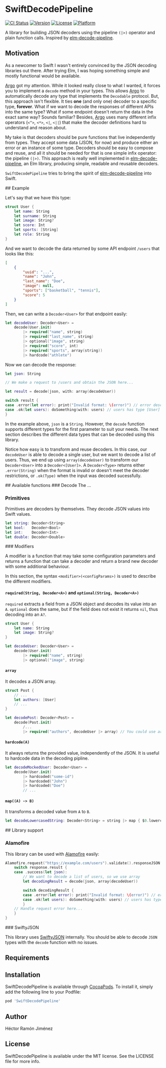 # SwiftDecodePipeline

[![CI Status](http://img.shields.io/travis/hecrj/SwiftDecodePipeline.svg?style=flat)](https://travis-ci.org/hecrj/SwiftDecodePipeline)
[![Version](https://img.shields.io/cocoapods/v/SwiftDecodePipeline.svg?style=flat)](http://cocoapods.org/pods/SwiftDecodePipeline)
[![License](https://img.shields.io/cocoapods/l/SwiftDecodePipeline.svg?style=flat)](http://cocoapods.org/pods/SwiftDecodePipeline)
[![Platform](https://img.shields.io/cocoapods/p/SwiftDecodePipeline.svg?style=flat)](http://cocoapods.org/pods/SwiftDecodePipeline)

A library for building JSON decoders using the pipeline `(|>)` operator and plain function calls. Inspired by
[elm-decode-pipeline](https://github.com/NoRedInk/elm-decode-pipeline).

## Motivation

As a newcomer to Swift I wasn't entirely convinced by the JSON decoding libraries out there. After trying Elm, I was hoping something
simple and mostly functional would be available. 

[Argo][argo] got my attention. While it looked really close to what I wanted, it forces you to implement a `decode` method in your types.
This allows [Argo][argo] to automatically decode any type that implements the `Decodable` protocol.
But, this approach isn't flexible. It ties **one** (and only one) decoder to a specific type, **forever**. What if
we want to decode the responses of different APIs into the same type? What if some endpoint doesn't return the data in the exact same way?
Sounds familiar? Besides, [Argo][argo] uses many different infix operators (`<^>`, `<*>`, `<|`, `<||`) that make the decoder definitions hard to
understand and reason about.

My take is that decoders should be pure functions that live independently from types. They accept some data (JSON, for now) and produce either an error
or an instance of some type. Decoders should be easy to compose and reuse, and all it should be needed for that is one simple infix operator:
the pipeline `(|>)`. This approach is really well implemented in [elm-decode-pipeline][edp], an Elm library, producing simple, readable and
reusable decoders.

`SwiftDecodePipeline` tries to bring the spirit of [elm-decode-pipeline][edp] into Swift.

## Example

Let's say that we have this type:

```swift
struct User {
    let name: String
    let surname: String
    let image: String?
    let score: Int
    let sports: [String]
    let role: String
}
```

And we want to decode the data returned by some API endpoint `/users` that looks like this:

```json
[
    {
        "uuid": "...",
        "name": "John",
        "last_name": "Doe",
        "image": null,
        "sports": ["basketball", "tennis"],
        "score": 5
    }
]
```

Then, we can write a `Decoder<User>` for that endpoint easily:

```swift
let decodeUser: Decoder<User> =
    decode(User.init)
        |> required("name", string)
        |> required("last_name", string)
        |> optional("image", string)
        |> required("score", int)
        |> required("sports", array(string))
        |> hardcode("athlete")
```

Now we can decode the response:

```swift
let json: String

// We make a request to /users and obtain the JSON here...

let result = decode(json, with: array(decodeUser))

switch result {
case .error(let error): print("Invalid format: \(error)") // error describes the decoding error
case .ok(let users): doSomething(with: users) // users has type [User] :D
}
````

In the example above, `json` is a `String`. However, the `decode` function supports different types for the first parameter to suit your needs.
The next section describes the different data types that can be decoded using this library.

Notice how easy is to transform and reuse decoders. In this case, our `decodeUser` is able to decode a single user, but we want to decode a list of users.
Thus, we end up using `array(decodeUser)` to transform our `Decoder<User>` into a `Decoder<[User]>`. A `Decoder<Type>` returns either `.error(String)`
when the format is invalid or doesn't meet the decoder restrictions, or `.ok(Type)` when the input was decoded sucessfully.


## Available functions
### Decode
The ...

### Primitives

Primitives are decoders by themselves. They decode JSON values into Swift values.

```swift
let string: Decoder<String> 
let bool:   Decoder<Bool>
let int:    Decoder<Int>
let double: Decoder<Double>
```

### Modifiers

A modifier is a function that may take some configuration parameters and returns a function that can take a decoder and return a brand new decoder
with some additional behaviour.

In this section, the syntax `<modifier>(<configParams>)` is used to describe the different modifiers.

#### `required(String, Decoder<A>)` and `optional(String, Decoder<A>)`

`required` extracts a field from a JSON object and decodes its value into an `A`.
`optional` does the same, but if the field does not exist it returns `nil`, thus decoding into an `A?`.

```swift
struct User {
    let name: String
    let image: String?
}

let decodeUser: Decoder<User> =
    decode(User.init)
        |> required("name", string)
        |> optional("image", string)
```

#### `array`
It decodes a JSON array.

```swift
struct Post {
    // ...
    let authors: [User]
    // ...
}

let decodePost: Decoder<Post> =
    decode(Post.init)
        /...
        |> required("authors", decodeUser |> array) // You could use array(decodeUser), they are equivalent
```

#### `hardcode(A)`

It always returns the provided value, independently of the JSON. It is useful to hardcode data in the decoding pipline.

```swift
let decodeMockedUser: Decoder<User> =
    decode(User.init)
        |> hardcoded("some-id")
        |> hardcoded("John")
        |> hardcoded("Doe")
        // ...
```

#### `map((A) -> B)`

It transforms a decoded value from `A` to `B`.

```swift
let decodeLowercasedString: Decoder<String> = string |> map { $0.lowercased }
```


## Library support

### Alamofire

This library can be used with [Alamofire][alamofire] easily:

```swift
Alamofire.request("https://example.com/users").validate().responseJSON { response in
    switch response.result {
    case .success(let json):
        // We want to decode a list of users, so we use array
        let decodingResult = decode(json, array(decodeUser))

        switch decodingResult {
        case .error(let error): print("Invalid format: \(error)") // error describes the decoding error
        case .ok(let users): doSomething(with: users) // users has type [User]
        }
    // Handle request error here...
    }
}
```

### SwiftyJSON

This library uses [SwiftyJSON](swiftyjson) internally. You should be able to decode `JSON` types with the `decode` function
with no issues.

## Requirements

## Installation

SwiftDecodePipeline is available through [CocoaPods](http://cocoapods.org). To install
it, simply add the following line to your Podfile:

```ruby
pod 'SwiftDecodePipeline'
```

## Author

Héctor Ramón Jiménez

## License

SwiftDecodePipeline is available under the MIT license. See the LICENSE file for more info.


[argo]: https://github.com/thoughtbot/Argo
[edp]: https://github.com/NoRedInk/elm-decode-pipeline
[alamofire]: https://github.com/Alamofire/Alamofire
[swiftyjson]: https://gi
